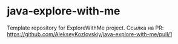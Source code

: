 # java-explore-with-me
Template repository for ExploreWithMe project.
Ссылка на PR: https://github.com/AlekseyKozlovskiy/java-explore-with-me/pull/1

